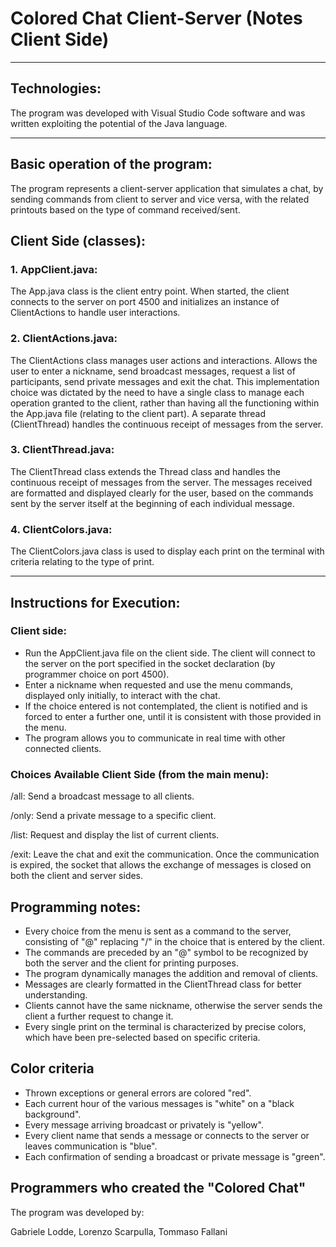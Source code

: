 # Colored Chat Client-Server (Notes Client Side) 
---
## Technologies:

The program was developed with Visual Studio Code software and was written exploiting the potential of the Java language.

---
## Basic operation of the program:

The program represents a client-server application that simulates a chat, by sending commands from client to server and vice versa, with the related printouts based on the type of command received/sent.

## Client Side (classes):

### 1. AppClient.java:

The App.java class is the client entry point. When started, the client connects to the server on port 4500 and initializes an instance of ClientActions to handle user interactions.

### 2. ClientActions.java:
   
The ClientActions class manages user actions and interactions. Allows the user to enter a nickname, send broadcast messages, request a list of participants, send private messages and exit the chat. This implementation choice was dictated by the need to have a single class to manage each operation granted to the client, rather than having all the functioning within the App.java file (relating to the client part). A separate thread (ClientThread) handles the continuous receipt of messages from the server.

### 3. ClientThread.java:

The ClientThread class extends the Thread class and handles the continuous receipt of messages from the server. The messages received are formatted and displayed clearly for the user, based on the commands sent by the server itself at the beginning of each individual message.

### 4. ClientColors.java:

The ClientColors.java class is used to display each print on the terminal with criteria relating to the type of print.

---
## Instructions for Execution:

### Client side: 

- Run the AppClient.java file on the client side. The client will connect to the server on the port specified in the socket declaration (by programmer choice on port 4500).
- Enter a nickname when requested and use the menu commands, displayed only initially, to interact with the chat.
- If the choice entered is not contemplated, the client is notified and is forced to enter a further one, until it is consistent with those provided in the menu.
- The program allows you to communicate in real time with other connected clients.

### Choices Available Client Side (from the main menu):

/all: Send a broadcast message to all clients.

/only: Send a private message to a specific client.

/list: Request and display the list of current clients.

/exit: Leave the chat and exit the communication. Once the communication is expired, the socket that allows the exchange of messages is closed on both the client and server sides.

## Programming notes:

- Every choice from the menu is sent as a command to the server, consisting of "@" replacing "/" in the choice that is entered by the client.
- The commands are preceded by an "@" symbol to be recognized by both the server and the client for printing purposes.
- The program dynamically manages the addition and removal of clients.
- Messages are clearly formatted in the ClientThread class for better understanding.
- Clients cannot have the same nickname, otherwise the server sends the client a further request to change it.
- Every single print on the terminal is characterized by precise colors, which have been pre-selected based on specific criteria.

## Color criteria
- Thrown exceptions or general errors are colored "red".
- Each current hour of the various messages is "white" on a "black background".
- Every message arriving broadcast or privately is "yellow".
- Every client name that sends a message or connects to the server or leaves communication is "blue".
- Each confirmation of sending a broadcast or private message is "green".

## Programmers who created the "Colored Chat"

The program was developed by:

Gabriele Lodde, 
Lorenzo Scarpulla, 
Tommaso Fallani
